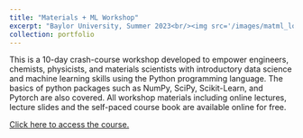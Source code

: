 ```yaml
---
title: "Materials + ML Workshop"
excerpt: "Baylor University, Summer 2023<br/><img src='/images/matml_logo.svg'>"
collection: portfolio
---
```


This is a 10-day crash-course workshop developed to empower engineers, chemists, physicists, and materials scientists with introductory data science and machine learning skills using the Python programming language. The basics of python packages such as NumPy, SciPy, Scikit-Learn, and Pytorch are also covered. All workshop materials including online lectures, lecture slides and the self-paced course book are available online for free.

[Click here to access the course.](https://cburdine.github.io/materials-ml-workshop)
